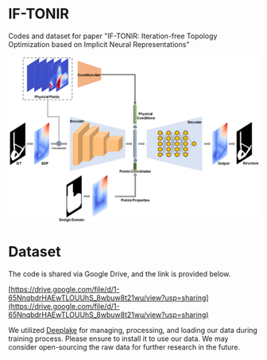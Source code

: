 # IF-TONIR
Codes and dataset for paper "IF-TONIR: Iteration-free Topology Optimization based on Implicit Neural Representations"

![Pipeline](pipeline.png)

# Dataset
The code is shared via Google Drive, and the link is provided below.

[https://drive.google.com/file/d/1-65NnqbdrHAEwTLOUUhS_8wbuw8t21wu/view?usp=sharing](https://drive.google.com/file/d/1-65NnqbdrHAEwTLOUUhS_8wbuw8t21wu/view?usp=sharing)

We utilized [Deeplake](https://www.deeplake.ai/) for managing, processing, and loading our data during training process. Please ensure to install it to use our data.
We may consider open-sourcing the raw data for further research in the future.
